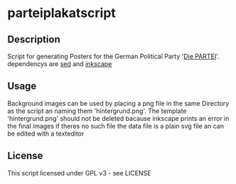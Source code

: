 # parteiplakatscript 

## Description
Script for generating Posters for the German Political Party '[Die PARTEI](https://die-partei.de)'.
dependencys are [sed](http://sed.sourceforge.net/grabbag/ssed/) and [inkscape](https://inkscape.org/en/download/)

## Usage
Background images can be used by placing a png file in the same Directory as the script an naming them 'hintergrund.png'.
The template 'hintergrund.png' should not be deleted bacause inkscape prints an error in the final images if theres no such file
the data file is a plain svg file an can be edited with a texteditor

## License
This script licensed under GPL v3 - see LICENSE

